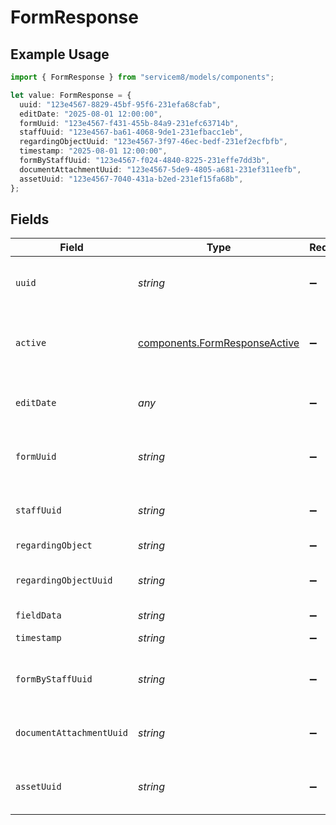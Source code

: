 # FormResponse

## Example Usage

```typescript
import { FormResponse } from "servicem8/models/components";

let value: FormResponse = {
  uuid: "123e4567-8829-45bf-95f6-231efa68cfab",
  editDate: "2025-08-01 12:00:00",
  formUuid: "123e4567-f431-455b-84a9-231efc63714b",
  staffUuid: "123e4567-ba61-4068-9de1-231efbacc1eb",
  regardingObjectUuid: "123e4567-3f97-46ec-bedf-231ef2ecfbfb",
  timestamp: "2025-08-01 12:00:00",
  formByStaffUuid: "123e4567-f024-4840-8225-231effe7dd3b",
  documentAttachmentUuid: "123e4567-5de9-4805-a681-231ef311eefb",
  assetUuid: "123e4567-7040-431a-b2ed-231ef15fa68b",
};
```

## Fields

| Field                                                                          | Type                                                                           | Required                                                                       | Description                                                                    | Example                                                                        |
| ------------------------------------------------------------------------------ | ------------------------------------------------------------------------------ | ------------------------------------------------------------------------------ | ------------------------------------------------------------------------------ | ------------------------------------------------------------------------------ |
| `uuid`                                                                         | *string*                                                                       | :heavy_minus_sign:                                                             | Unique identifier for this record                                              | 123e4567-8829-45bf-95f6-231efa68cfab                                           |
| `active`                                                                       | [components.FormResponseActive](../../models/components/formresponseactive.md) | :heavy_minus_sign:                                                             | Record active/deleted flag.  Valid values are [0,1]                            |                                                                                |
| `editDate`                                                                     | *any*                                                                          | :heavy_minus_sign:                                                             | Timestamp at which record was last modified                                    | 2025-08-01 12:00:00                                                            |
| `formUuid`                                                                     | *string*                                                                       | :heavy_minus_sign:                                                             | N/A                                                                            | 123e4567-f431-455b-84a9-231efc63714b                                           |
| `staffUuid`                                                                    | *string*                                                                       | :heavy_minus_sign:                                                             | N/A                                                                            | 123e4567-ba61-4068-9de1-231efbacc1eb                                           |
| `regardingObject`                                                              | *string*                                                                       | :heavy_minus_sign:                                                             | N/A                                                                            |                                                                                |
| `regardingObjectUuid`                                                          | *string*                                                                       | :heavy_minus_sign:                                                             | N/A                                                                            | 123e4567-3f97-46ec-bedf-231ef2ecfbfb                                           |
| `fieldData`                                                                    | *string*                                                                       | :heavy_minus_sign:                                                             | N/A                                                                            |                                                                                |
| `timestamp`                                                                    | *string*                                                                       | :heavy_minus_sign:                                                             | N/A                                                                            | 2025-08-01 12:00:00                                                            |
| `formByStaffUuid`                                                              | *string*                                                                       | :heavy_minus_sign:                                                             | N/A                                                                            | 123e4567-f024-4840-8225-231effe7dd3b                                           |
| `documentAttachmentUuid`                                                       | *string*                                                                       | :heavy_minus_sign:                                                             | N/A                                                                            | 123e4567-5de9-4805-a681-231ef311eefb                                           |
| `assetUuid`                                                                    | *string*                                                                       | :heavy_minus_sign:                                                             | N/A                                                                            | 123e4567-7040-431a-b2ed-231ef15fa68b                                           |
